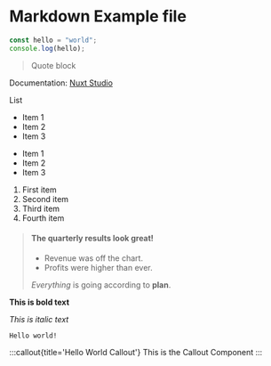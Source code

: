 # Markdown Example file

```javascript
const hello = "world";
console.log(hello);
```
> Quote block

Documentation: [Nuxt Studio](https://nuxt.studio/)

List 

* Item 1
* Item 2
* Item 3

- Item 1
- Item 2
- Item 3

1. First item
2. Second item
3. Third item
4. Fourth item

> #### The quarterly results look great!
>
> - Revenue was off the chart.
>- Profits were higher than ever.
>
> *Everything* is going according to **plan**.

**This is bold text**

_This is italic text_

`Hello world!`

:::callout{title='Hello World Callout'}
This is the Callout Component
:::
